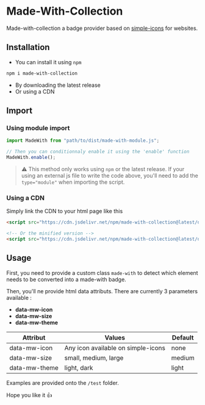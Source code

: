 # Made-With-Collection

Made-with-collection a badge provider based on [simple-icons](https://github.com/simple-icons/simple-icons) for websites.

## Installation

- You can install it using `npm`

```bash
npm i made-with-collection
```

- By downloading the latest release
- Or using a CDN

## Import

### Using module import

```js
import MadeWith from "path/to/dist/made-with-module.js";

// Then you can conditionnaly enable it using the 'enable' function
MadeWith.enable();
```

> ⚠ This method only works using `npm` or the latest release. If your using an external js file to write the code above, you'll need to add the `type="module"` when importing the script.

### Using a CDN

Simply link the CDN to your html page like this

```html
<script src="https://cdn.jsdelivr.net/npm/made-with-collection@latest/dist/made-with.js"></script>

<!-- Or the minified version -->
<script src="https://cdn.jsdelivr.net/npm/made-with-collection@latest/dist/made-with.min.js"></script>
```

## Usage

First, you need to provide a custom class `made-with` to detect which element needs to be converted into a made-with badge.

Then, you'll ne provide html data attributs. There are currently 3 parameters available : 

- **data-mw-icon**
- **data-mw-size**
- **data-mw-theme**

| Attribut | Values | Default |
| -------- | ------ | ------- |
|data-mw-icon| Any icon available on simple-icons|none
|data-mw-size| small, medium, large| medium|
data-mw-theme | light, dark | light|


Examples are provided onto the `/test` folder.

Hope you like it 👍